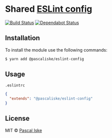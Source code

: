 # Shared [ESLint config](src/index.ts)

[![Build Status](https://travis-ci.com/pascaliske/eslint-config.svg?branch=master)](https://travis-ci.com/pascaliske/eslint-config) [![Dependabot Status](https://api.dependabot.com/badges/status?host=github&repo=pascaliske/eslint-config)](https://dependabot.com)

## Installation

To install the module use the following commands:

```bash
$ yarn add @pascaliske/eslint-config
```

## Usage

`.eslintrc`

```json
{
  "extends": "@pascaliske/eslint-config"
}
```

## License

MIT © [Pascal Iske](https://pascal-iske.de)

